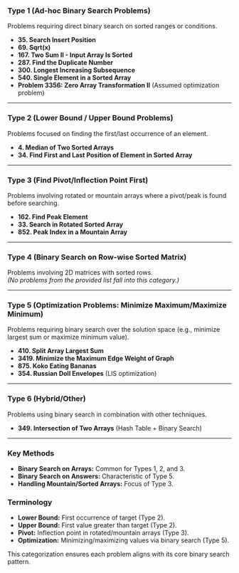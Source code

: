 

### **Type 1 (Ad-hoc Binary Search Problems)**  
Problems requiring direct binary search on sorted ranges or conditions.  
- **35. Search Insert Position**  
- **69. Sqrt(x)**  
- **167. Two Sum II - Input Array Is Sorted**  
- **287. Find the Duplicate Number**  
- **300. Longest Increasing Subsequence**  
- **540. Single Element in a Sorted Array**  
- **Problem 3356: Zero Array Transformation II** (Assumed optimization problem)

---

### **Type 2 (Lower Bound / Upper Bound Problems)**  
Problems focused on finding the first/last occurrence of an element.  
- **4. Median of Two Sorted Arrays**  
- **34. Find First and Last Position of Element in Sorted Array**  

---

### **Type 3 (Find Pivot/Inflection Point First)**  
Problems involving rotated or mountain arrays where a pivot/peak is found before searching.  
- **162. Find Peak Element**  
- **33. Search in Rotated Sorted Array**  
- **852. Peak Index in a Mountain Array**  

---

### **Type 4 (Binary Search on Row-wise Sorted Matrix)**  
Problems involving 2D matrices with sorted rows.  
*(No problems from the provided list fall into this category.)*  

---

### **Type 5 (Optimization Problems: Minimize Maximum/Maximize Minimum)**  
Problems requiring binary search over the solution space (e.g., minimize largest sum or maximize minimum value).  
- **410. Split Array Largest Sum**  
- **3419. Minimize the Maximum Edge Weight of Graph**  
- **875. Koko Eating Bananas**  
- **354. Russian Doll Envelopes** (LIS optimization)  

---

### **Type 6 (Hybrid/Other)**  
Problems using binary search in combination with other techniques.  
- **349. Intersection of Two Arrays** (Hash Table + Binary Search)  

---

### **Key Methods**  
- **Binary Search on Arrays:** Common for Types 1, 2, and 3.  
- **Binary Search on Answers:** Characteristic of Type 5.  
- **Handling Mountain/Sorted Arrays:** Focus of Type 3.  

### **Terminology**  
- **Lower Bound:** First occurrence of target (Type 2).  
- **Upper Bound:** First value greater than target (Type 2).  
- **Pivot:** Inflection point in rotated/mountain arrays (Type 3).  
- **Optimization:** Minimizing/maximizing values via binary search (Type 5).  

This categorization ensures each problem aligns with its core binary search pattern.
